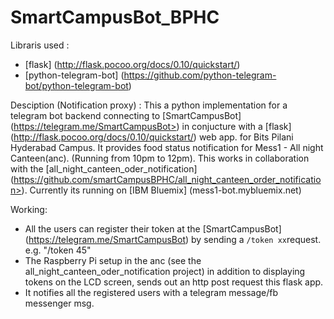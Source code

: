 # SmartCampusBot_BPHC

Libraris used : 
 - [flask] (http://flask.pocoo.org/docs/0.10/quickstart/)
 - [python-telegram-bot] (https://github.com/python-telegram-bot/python-telegram-bot)

Desciption (Notification proxy) : This a python implementation for a telegram bot backend connecting to [SmartCampusBot] (https://telegram.me/SmartCampusBot>) in conjucture with a [flask] (http://flask.pocoo.org/docs/0.10/quickstart/) web app. for Bits Pilani Hyderabad Campus. It provides food status notification for Mess1 - All night Canteen(anc). (Running from 10pm to 12pm). This works in collaboration with the [all_night_canteen_oder_notification] (https://github.com/smartCampusBPHC/all_night_canteen_order_notification>). Currently its running on [IBM Bluemix] (mess1-bot.mybluemix.net)

Working: 
 - All the users can register their token at the [SmartCampusBot] (https://telegram.me/SmartCampusBot) by sending a `/token xx`request. e.g. "/token 45"
 - The Raspberry Pi setup in the anc (see the all_night_canteen_oder_notification project) in addition to displaying tokens on the LCD screen, sends out an http post request this flask app. 
 - It notifies all the registered users with a telegram message/fb messenger msg.
